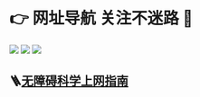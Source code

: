 # 👉 网址导航 关注不迷路 👋

![](https://img.shields.io/badge/shadowsocks-blue?style=for-the-badge)
![](https://img.shields.io/badge/clash-yellow?style=for-the-badge)
![](https://img.shields.io/badge/gfw-red?style=for-the-badge)

## 🪜[无障碍科学上网指南](https://lalalaji.tk)
